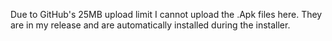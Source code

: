 Due to GitHub's 25MB upload limit I cannot upload the .Apk files here. They are in my release and are automatically installed during the installer. 
